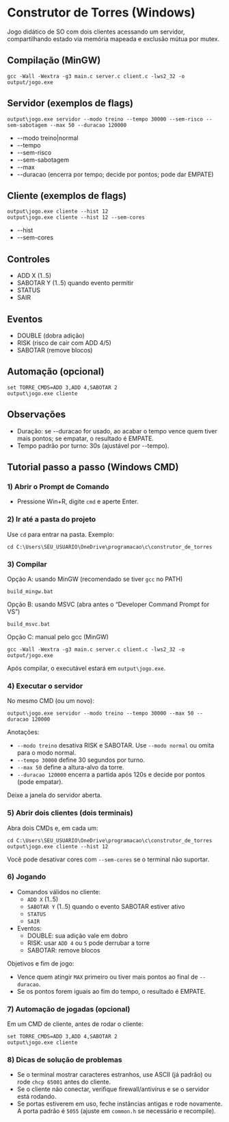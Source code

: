 # Construtor de Torres (Windows)

Jogo didático de SO com dois clientes acessando um servidor, compartilhando estado via memória mapeada e exclusão mútua por mutex.

## Compilação (MinGW)

```
gcc -Wall -Wextra -g3 main.c server.c client.c -lws2_32 -o output/jogo.exe
```

## Servidor (exemplos de flags)

```
output\jogo.exe servidor --modo treino --tempo 30000 --sem-risco --sem-sabotagem --max 50 --duracao 120000
```
- --modo treino|normal
- --tempo <ms>
- --sem-risco
- --sem-sabotagem
- --max <N>
- --duracao <ms> (encerra por tempo; decide por pontos; pode dar EMPATE)

## Cliente (exemplos de flags)

```
output\jogo.exe cliente --hist 12
output\jogo.exe cliente --hist 12 --sem-cores
```
- --hist <N>
- --sem-cores

## Controles

- ADD X (1..5)
- SABOTAR Y (1..5) quando evento permitir
- STATUS
- SAIR

## Eventos

- DOUBLE (dobra adição)
- RISK (risco de cair com ADD 4/5)
- SABOTAR (remove blocos)

## Automação (opcional)

```
set TORRE_CMDS=ADD 3,ADD 4,SABOTAR 2
output\jogo.exe cliente
```

## Observações

- Duração: se --duracao for usado, ao acabar o tempo vence quem tiver mais pontos; se empatar, o resultado é EMPATE.
- Tempo padrão por turno: 30s (ajustável por --tempo).

## Tutorial passo a passo (Windows CMD)

### 1) Abrir o Prompt de Comando

- Pressione Win+R, digite `cmd` e aperte Enter.

### 2) Ir até a pasta do projeto

Use `cd` para entrar na pasta. Exemplo:

```
cd C:\Users\SEU_USUARIO\OneDrive\programacao\c\construtor_de_torres
```

### 3) Compilar

Opção A: usando MinGW (recomendado se tiver `gcc` no PATH)

```
build_mingw.bat
```

Opção B: usando MSVC (abra antes o “Developer Command Prompt for VS”)

```
build_msvc.bat
```

Opção C: manual pelo gcc (MinGW)

```
gcc -Wall -Wextra -g3 main.c server.c client.c -lws2_32 -o output/jogo.exe
```

Após compilar, o executável estará em `output\jogo.exe`.

### 4) Executar o servidor

No mesmo CMD (ou um novo):

```
output\jogo.exe servidor --modo treino --tempo 30000 --max 50 --duracao 120000
```

Anotações:
- `--modo treino` desativa RISK e SABOTAR. Use `--modo normal` ou omita para o modo normal.
- `--tempo 30000` define 30 segundos por turno.
- `--max 50` define a altura-alvo da torre.
- `--duracao 120000` encerra a partida após 120s e decide por pontos (pode empatar).

Deixe a janela do servidor aberta.

### 5) Abrir dois clientes (dois terminais)

Abra dois CMDs e, em cada um:

```
cd C:\Users\SEU_USUARIO\OneDrive\programacao\c\construtor_de_torres
output\jogo.exe cliente --hist 12
```

Você pode desativar cores com `--sem-cores` se o terminal não suportar.

### 6) Jogando

- Comandos válidos no cliente:
  - `ADD X` (1..5)
  - `SABOTAR Y` (1..5) quando o evento SABOTAR estiver ativo
  - `STATUS`
  - `SAIR`
- Eventos:
  - DOUBLE: sua adição vale em dobro
  - RISK: usar `ADD 4` ou `5` pode derrubar a torre
  - SABOTAR: remove blocos

Objetivos e fim de jogo:
- Vence quem atingir `MAX` primeiro ou tiver mais pontos ao final de `--duracao`.
- Se os pontos forem iguais ao fim do tempo, o resultado é EMPATE.

### 7) Automação de jogadas (opcional)

Em um CMD de cliente, antes de rodar o cliente:

```
set TORRE_CMDS=ADD 3,ADD 4,SABOTAR 2
output\jogo.exe cliente
```

### 8) Dicas de solução de problemas

- Se o terminal mostrar caracteres estranhos, use ASCII (já padrão) ou rode `chcp 65001` antes do cliente.
- Se o cliente não conectar, verifique firewall/antivírus e se o servidor está rodando.
- Se portas estiverem em uso, feche instâncias antigas e rode novamente. A porta padrão é `5055` (ajuste em `common.h` se necessário e recompile).
